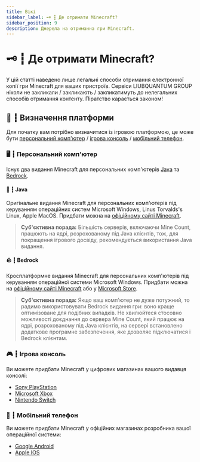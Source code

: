 ```yaml
---
title: Вікі
sidebar_label: 🗝️ ┇ Де отримати Minecraft?
sidebar_position: 9
description: Джерела на отриманна гри Minecraft.
---
```

# 🗝️ ┇ Де отримати Minecraft?

У цій статті наведено лише легальні способи отримання електронної копії гри Minecraft для ваших пристроїв. Сервіси LIUBQUANTUM GROUP ніколи не закликали / закликають / закликатимуть до нелегальних способів отримання контенту. Піратство карається законом!

## 🤔 ┇ Визначення платформи

Для початку вам потрібно визначитися із ігровою платформою, це може бути [персональний комп&#39;ютер](/get-minecraft#%EF%B8%8F--персональний-компютер) / [ігрова консоль](/get-minecraft#--ігрова-консоль) / [мобільний телефон](/get-minecraft#--мобільний-телефон).

### 🖥️ ┇ Персональний комп'ютер

Існує два видання Minecraft для персональних комп'ютерів [Java](https://mcount.fun/minecraft#java) та [Bedrock](https://mcount.fun/minecraft#bedrock).

#### 🍵 ┇ Java

Оригінальне видання Minecraft для персональних комп'ютерів під керуванням операційних систем Microsoft Windows, Linus Torvalds's Linux, Apple MacOS. Придбати можна на [офіційному сайті Minecraft](https://www.minecraft.net/en-us/store/minecraft-java-bedrock-edition-pc).

> **Суб'єктивна порада:** Більшість серверів, включаючи Mine Count, працюють на ядрі, розрохованому під Java клієнтів, тож, для покращення ігрового досвіду, рекомендується використання Java видання.

#### 🪨 ┇ Bedrock

Кросплатформне видання Minecraft для персональних комп'ютерів під керуванням операційної системи Microsoft Windows. Придбати можна на [офіційному сайті Minecraft](https://www.minecraft.net/en-us/store/minecraft-java-bedrock-edition-pc) або у [Microsoft Store](https://www.microsoft.com/en-ms/p/minecraft-java-bedrock-edition-for-pc/9nxp44l49shj).

> **Суб'єктивна порада:** Якщо ваш комп'ютер не дуже потужний, то радимо використовувати Bedrock видання гри: воно краще оптимізоване для подібних випадків. Не хвилюйтеся стосовно можливості доєднання до сервера Mine Count, який працює на ядрі, розрохованому під Java клієнтів, на сервері встановлено додаткове програмне забезпечення, яке дозволяє підключатися і Bedrock клієнтам.

### 🎮 ┇ Ігрова консоль

Ви можете придбати Minecraft у цифрових магазинах вашого видавця консолі:

* [Sony PlayStation](https://store.playstation.com/ru-ua/product/EP4433-CUSA00265_00-MINECRAFTPS40001)
* [Microsoft Xbox](https://www.xbox.com/uk-ua/games/store/minecraft/9mvxmvt8zkwc)
* [Nintendo Switch](https://www.nintendo.com/us/store/products/minecraft-106679/)

### 📱 ┇ Мобільний телефон

Ви можете придбати Minecraft у офіційних магазинах розробника вашої операційної системи:

* [Google Android](https://play.google.com/store/apps/details?id=com.mojang.minecraftpe)
* [Apple IOS](https://apps.apple.com/us/app/minecraft/id479516143)
